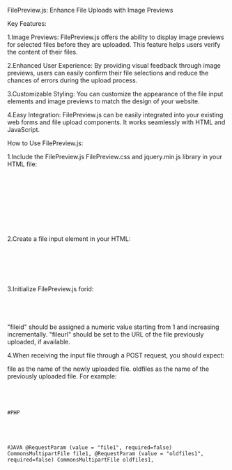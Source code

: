 
FilePreview.js: Enhance File Uploads with Image Previews

Key Features:

1.Image Previews: FilePreview.js offers the ability to display image previews for selected files before they are uploaded. This feature helps users verify the content of their files.

2.Enhanced User Experience: By providing visual feedback through image previews, users can easily confirm their file selections and reduce the chances of errors during the upload process.

3.Customizable Styling: You can customize the appearance of the file input elements and image previews to match the design of your website.

4.Easy Integration: FilePreview.js can be easily integrated into your existing web forms and file upload components. It works seamlessly with HTML and JavaScript.

How to Use FilePreview.js:


1.Include the FilePreview.js  FilePreview.css  and jquery.min.js   library in your HTML file:

<pre>
<code>
<script src="file-preview.js"></script>

<link rel="stylesheet" href="filePreviewjs.css">

<script src='https://cdnjs.cloudflare.com/ajax/libs/jquery/2.1.4/jquery.min.js'></script> 
</pre>
</code>


2.Create a file input element in your HTML:
<pre>
<code>

<span id="divflie1"></span>
</pre>
</code>
3.Initialize FilePreview.js forid:
<pre>
<code>
<script >
	  $('#divflie1').filePreviewjs({
	  fileid:1,
	  fileurl:"${path}/${advertise.uploadFile1}", \n
	  }); 
	
</script>
</pre>
</code>
"fileid" should be assigned a numeric value starting from 1 and increasing incrementally.
"fileurl" should be set to the URL of the file previously uploaded, if available.


4.When receiving the input file through a POST request, you should expect:

file as the name of the newly uploaded file.
oldfiles as the name of the previously uploaded file.
For example:

<pre>
<code>
<script>
  $('#divflie1').filePreviewjs({
    fileid: 1,
    fileurl: "${path}/${uploadFile1}",
  });
</script>

#PHP
<?php
$_FILES['file1'];
$_FILES['oldfiles1'];
?>

#๋๋JAVA
@RequestParam (value = "file1", required=false)  CommonsMultipartFile file1,
@RequestParam (value = "oldfiles1", required=false)  CommonsMultipartFile oldfiles1,
</pre>
</code>
